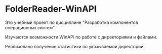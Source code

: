 # FolderReader-WinAPI

Это учебный проект по дисциплине "Разработка компонентов операционных систем".

Изучаются возможности WinAPI по работе с директориями и файлами.

Реализовано получение статистики по указываемой директории.
